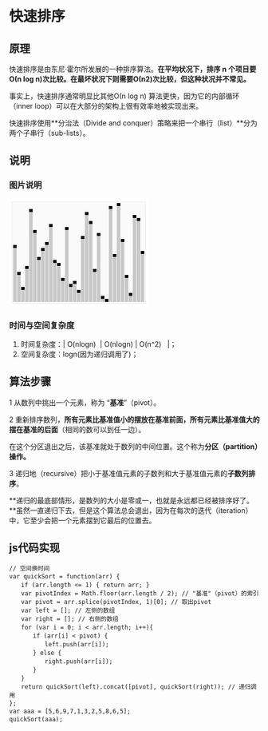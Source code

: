 # 快速排序

## 原理

快速排序是由东尼·霍尔所发展的一种排序算法。**在平均状况下，排序 n 个项目要Ο(n log n)次比较。在最坏状况下则需要Ο(n2)次比较，但这种状况并不常见。**

事实上，快速排序通常明显比其他Ο(n log n) 算法更快，因为它的内部循环（inner loop）可以在大部分的架构上很有效率地被实现出来。

快速排序使用**分治法（Divide and conquer）策略来把一个串行（list）**分为两个子串行（sub-lists）。

## 说明

### 图片说明

 ![快速排序](imgs\快速排序.gif)

### 时间与空间复杂度

1. 时间复杂度：| O(nlogn)  | O(nlogn) | O(n^2)   |；
2. 空间复杂度：logn(因为递归调用了)；

## 算法步骤

1 从数列中挑出一个元素，称为 “**基准**”（pivot）。

2 重新排序数列，**所有元素比基准值小的摆放在基准前面，所有元素比基准值大的摆在基准的后面**（相同的数可以到任一边）。

在这个分区退出之后，该基准就处于数列的中间位置。这个称为**分区（partition）操作。**

3 递归地（recursive）把小于基准值元素的子数列和大于基准值元素的**子数列排序**。

**递归的最底部情形，是数列的大小是零或一，也就是永远都已经被排序好了。**虽然一直递归下去，但是这个算法总会退出，因为在每次的迭代（iteration）中，它至少会把一个元素摆到它最后的位置去。

## js代码实现

```
// 空间换时间
var quickSort = function(arr) {
　　if (arr.length <= 1) { return arr; }
　　var pivotIndex = Math.floor(arr.length / 2); // "基准"（pivot）的索引
　　var pivot = arr.splice(pivotIndex, 1)[0]; // 取出pivot
　　var left = []; // 左侧的数组
　　var right = []; // 右侧的数组
　　for (var i = 0; i < arr.length; i++){
　　　　if (arr[i] < pivot) {
　　　　　　left.push(arr[i]);
　　　　} else {
　　　　　　right.push(arr[i]);
　　　　}
　　}
　　return quickSort(left).concat([pivot], quickSort(right)); // 递归调用
};
var aaa = [5,6,9,7,1,3,2,5,8,6,5];
quickSort(aaa);
```


